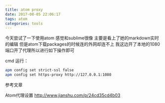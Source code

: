 ```yaml
---
title: atom proxy
date: 2017-08-05 22:06:17
tags: atom
categories: tools 
---
```


今天尝试了一下使用atom 感觉和sublime很像 主要是看上了她的markdown实时的编辑
但是atom下载packages的时候连的外网却连不上 我这边开了本地的1080端口开了代理所以进行如下操作即可

cmd 运行：

```bash
apm config set strict-ssl false
apm config set https-proxy http://127.0.0.1:1080
```
参考文章

Atom代理设置 http://www.jianshu.com/p/24cd35cd4b03
